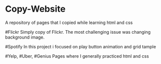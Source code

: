 # Copy-Website
A repository of pages that I copied while learning html and css


#Flickr
    Simply copy of Flickr. The most challenging  issue was changing background image.

#Spotify
    In this project i focused on play button animation and grid tample

#Yelp, #Uber, #Genius
    Pages where I generally practiced html and css
    
